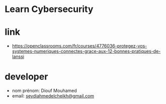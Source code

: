 # Learn Cybersecurity

# link
- https://openclassrooms.com/fr/courses/4776036-protegez-vos-systemes-numeriques-connectes-grace-aux-12-bonnes-pratiques-de-lanssi


# developer
- nom prénom: Diouf Mouhamed
- email: seydiahmedelcheikh@gmail.com